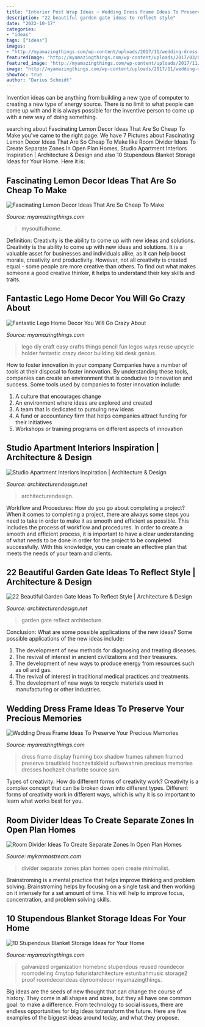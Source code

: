 ```yaml
---
title: "Interior Post Wrap Ideas ~ Wedding Dress Frame Ideas To Preserve Your Precious Memories"
description: "22 beautiful garden gate ideas to reflect style"
date: "2022-10-17"
categories:
- "ideas"
tags: ["ideas"]
images:
- "http://myamazingthings.com/wp-content/uploads/2017/11/wedding-dress-display-4-.jpg"
featuredImage: "http://myamazingthings.com/wp-content/uploads/2017/03/05-diy-fun-and-easy-craft-ideas-for-kids.jpg"
featured_image: "http://myamazingthings.com/wp-content/uploads/2017/11/wedding-dress-display-4-.jpg"
image: "http://myamazingthings.com/wp-content/uploads/2017/11/wedding-dress-display-4-.jpg"
ShowToc: true
author: "Darius Schmidt"
---
```



Invention ideas can be anything from building a new type of computer to creating a new type of energy source. There is no limit to what people can come up with and it is always possible for the inventive person to come up with a new way of doing something.

	

		
searching about Fascinating Lemon Decor Ideas That Are So Cheap To Make you've came to the right page. We have 7 Pictures about Fascinating Lemon Decor Ideas That Are So Cheap To Make like Room Divider Ideas To Create Separate Zones In Open Plan Homes, Studio Apartment Interiors Inspiration | Architecture &amp; Design and also 10 Stupendous Blanket Storage Ideas for Your Home. Here it is:
		
    
## Fascinating Lemon Decor Ideas That Are So Cheap To Make

<img loading=lazy src="https://myamazingthings.com/wp-content/uploads/2018/03/lemon-decor-.jpg" onerror="this.onerror=null;this.src='https://tse4.mm.bing.net/th?id=OIP.K3XhqLeEy6Uxs7CN9-wgqAHaJ4&amp;pid=15.1';" alt="Fascinating Lemon Decor Ideas That Are So Cheap To Make">

_Source: myamazingthings.com_

>mysoulfulhome. 

	

Definition: Creativity is the ability to come up with new ideas and solutions.
Creativity is the ability to come up with new ideas and solutions. It is a valuable asset for businesses and individuals alike, as it can help boost morale, creativity and productivity. However, not all creativity is created equal - some people are more creative than others. To find out what makes someone a good creative thinker, it helps to understand their key skills and traits.

    
## Fantastic Lego Home Decor You Will Go Crazy About

<img loading=lazy src="http://myamazingthings.com/wp-content/uploads/2017/03/05-diy-fun-and-easy-craft-ideas-for-kids.jpg" onerror="this.onerror=null;this.src='https://tse3.mm.bing.net/th?id=OIP.AtI9Ld2IF2qcwErgGcSJ6QHaLG&amp;pid=15.1';" alt="Fantastic Lego Home Decor You Will Go Crazy About">

_Source: myamazingthings.com_

>lego diy craft easy crafts things pencil fun legos ways reuse upcycle holder fantastic crazy decor building kid desk genius. 

	

How to foster innovation in your company
Companies have a number of tools at their disposal to foster innovation. By understanding these tools, companies can create an environment that is conducive to innovation and success. 
Some tools used by companies to foster innovation include: 

1. A culture that encourages change 
2. An environment where ideas are explored and created 
3. A team that is dedicated to pursuing new ideas 
4. A fund or accountancy firm that helps companies attract funding for their initiatives 
5. Workshops or training programs on different aspects of innovation 

    
## Studio Apartment Interiors Inspiration | Architecture &amp; Design

<img loading=lazy src="https://cdn.architecturendesign.net/wp-content/uploads/2014/07/20-chic-studio-apartment-ideas.jpeg" onerror="this.onerror=null;this.src='https://tse1.mm.bing.net/th?id=OIP.arAJmQziq3FzIhchRfvSVQHaJ4&amp;pid=15.1';" alt="Studio Apartment Interiors Inspiration | Architecture &amp; Design">

_Source: architecturendesign.net_

>architecturendesign. 

	

Workflow and Procedures: How do you go about completing a project?
When it comes to completing a project, there are always some steps you need to take in order to make it as smooth and efficient as possible. This includes the process of workflow and procedures. In order to create a smooth and efficient process, it is important to have a clear understanding of what needs to be done in order for the project to be completed successfully. With this knowledge, you can create an effective plan that meets the needs of your team and clients.

    
## 22 Beautiful Garden Gate Ideas To Reflect Style | Architecture &amp; Design

<img loading=lazy src="https://cdn.architecturendesign.net/wp-content/uploads/2014/08/garden-gate-3.jpg" onerror="this.onerror=null;this.src='https://tse4.mm.bing.net/th?id=OIP.NefSL-YnZ59MIBU_2jd_PAHaJ4&amp;pid=15.1';" alt="22 Beautiful Garden Gate Ideas To Reflect Style | Architecture &amp; Design">

_Source: architecturendesign.net_

>garden gate reflect architecture. 

	

Conclusion: What are some possible applications of the new ideas?
Some possible applications of the new ideas include:
1. The development of new methods for diagnosing and treating diseases. 
2. The revival of interest in ancient civilizations and their treasures. 
3. The development of new ways to produce energy from resources such as oil and gas. 
4. The revival of interest in traditional medical practices and treatments. 
5. The development of new ways to recycle materials used in manufacturing or other industries.

    
## Wedding Dress Frame Ideas To Preserve Your Precious Memories

<img loading=lazy src="http://myamazingthings.com/wp-content/uploads/2017/11/wedding-dress-display-4-.jpg" onerror="this.onerror=null;this.src='https://tse4.mm.bing.net/th?id=OIP.20xP-N5b8NYLh1i54GsH_gHaK2&amp;pid=15.1';" alt="Wedding Dress Frame Ideas To Preserve Your Precious Memories">

_Source: myamazingthings.com_

>dress frame display framing box shadow frames rahmen framed preserve brautkleid hochzeitskleid aufbewahren precious memories dresses hochzeit charlotte source sam. 

	

Types of creativity: How do different forms of creativity work?
Creativity is a complex concept that can be broken down into different types. Different forms of creativity work in different ways, which is why it is so important to learn what works best for you.

    
## Room Divider Ideas To Create Separate Zones In Open Plan Homes

<img loading=lazy src="https://mykarmastream.com/wp-content/uploads/2017/08/room-divider-8.jpg" onerror="this.onerror=null;this.src='https://tse4.mm.bing.net/th?id=OIP.f7mojTYKrPp-eOfqo3uEOQHaK9&amp;pid=15.1';" alt="Room Divider Ideas To Create Separate Zones In Open Plan Homes">

_Source: mykarmastream.com_

>divider separate zones plan homes open create minimalist. 

	

Brainstroming is a mental practice that helps improve thinking and problem solving. Brainstroming helps by focusing on a single task and then working on it intensely for a set amount of time. This will help to improve focus, concentration, and problem solving skills.

    
## 10 Stupendous Blanket Storage Ideas For Your Home

<img loading=lazy src="https://myamazingthings.com/wp-content/uploads/2017/03/storage2.jpg" onerror="this.onerror=null;this.src='https://tse1.mm.bing.net/th?id=OIP._WKpvzj4GqIADs0s0QrESwHaJ4&amp;pid=15.1';" alt="10 Stupendous Blanket Storage Ideas for Your Home">

_Source: myamazingthings.com_

>galvanized organization homebnc stupendous reused roundecor roomodeling 4mytop futuristarchitecture estunbahmusic storage2 proof roomdecorideas diyroomdecor myamazingthings. 

	

Big ideas are the seeds of new thought that can change the course of history. They come in all shapes and sizes, but they all have one common goal: to make a difference. From technology to social issues, there are endless opportunities for big ideas totransform the future. Here are five examples of the biggest ideas around today, and what they propose.

